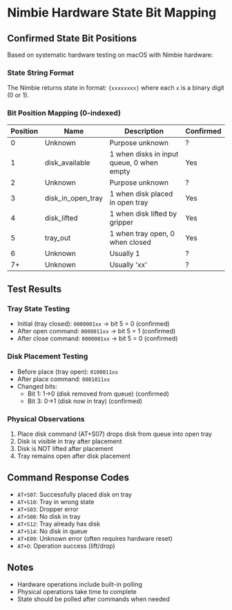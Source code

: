 # Nimbie Hardware State Bit Mapping

## Confirmed State Bit Positions

Based on systematic hardware testing on macOS with Nimbie hardware:

### State String Format
The Nimbie returns state in format: `{xxxxxxxx}` where each `x` is a binary digit (0 or 1).

### Bit Position Mapping (0-indexed)

| Position | Name | Description | Confirmed |
|----------|------|-------------|-----------|
| 0 | Unknown | Purpose unknown | ? |
| 1 | disk_available | 1 when disks in input queue, 0 when empty | Yes |
| 2 | Unknown | Purpose unknown | ? |
| 3 | disk_in_open_tray | 1 when disk placed in open tray | Yes |
| 4 | disk_lifted | 1 when disk lifted by gripper | Yes |
| 5 | tray_out | 1 when tray open, 0 when closed | Yes |
| 6 | Unknown | Usually 1 | ? |
| 7+ | Unknown | Usually 'xx' | ? |

## Test Results

### Tray State Testing
- Initial (tray closed): `0000001xx` → bit 5 = 0 (confirmed)
- After open command: `0000011xx` → bit 5 = 1 (confirmed)
- After close command: `0000001xx` → bit 5 = 0 (confirmed)

### Disk Placement Testing
- Before place (tray open): `0100011xx`
- After place command: `0001011xx`
- Changed bits: 
  - Bit 1: 1→0 (disk removed from queue) (confirmed)
  - Bit 3: 0→1 (disk now in tray) (confirmed)

### Physical Observations
1. Place disk command (AT+S07) drops disk from queue into open tray
2. Disk is visible in tray after placement
3. Disk is NOT lifted after placement
4. Tray remains open after disk placement

## Command Response Codes
- `AT+S07`: Successfully placed disk on tray
- `AT+S10`: Tray in wrong state
- `AT+S03`: Dropper error
- `AT+S00`: No disk in tray
- `AT+S12`: Tray already has disk
- `AT+S14`: No disk in queue
- `AT+E09`: Unknown error (often requires hardware reset)
- `AT+O`: Operation success (lift/drop)

## Notes
- Hardware operations include built-in polling
- Physical operations take time to complete
- State should be polled after commands when needed